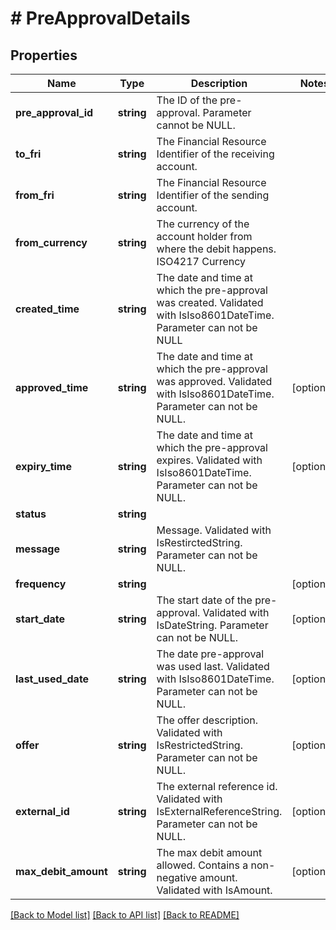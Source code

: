 # # PreApprovalDetails

## Properties

Name | Type | Description | Notes
------------ | ------------- | ------------- | -------------
**pre_approval_id** | **string** | The ID of the pre-approval. Parameter cannot be NULL. |
**to_fri** | **string** | The Financial Resource Identifier of the receiving account. |
**from_fri** | **string** | The Financial Resource Identifier of the sending account. |
**from_currency** | **string** | The currency of the account holder from where the debit happens. ISO4217 Currency |
**created_time** | **string** | The date and time at which the pre-approval was created. Validated with IsIso8601DateTime. Parameter can not be NULL |
**approved_time** | **string** | The date and time at which the pre-approval was approved. Validated with IsIso8601DateTime. Parameter can not be NULL. | [optional]
**expiry_time** | **string** | The date and time at which the pre-approval expires. Validated with IsIso8601DateTime. Parameter can not be NULL. | [optional]
**status** | **string** |  |
**message** | **string** | Message. Validated with IsRestirctedString. Parameter can not be NULL. |
**frequency** | **string** |  | [optional]
**start_date** | **string** | The start date of the pre-approval. Validated with IsDateString. Parameter can not be NULL. | [optional]
**last_used_date** | **string** | The date pre-approval was used last. Validated with IsIso8601DateTime. Parameter can not be NULL. | [optional]
**offer** | **string** | The offer description. Validated with IsRestrictedString. Parameter can not be NULL. | [optional]
**external_id** | **string** | The external reference id. Validated with IsExternalReferenceString. Parameter can not be NULL. | [optional]
**max_debit_amount** | **string** | The max debit amount allowed. Contains a non-negative amount. Validated with IsAmount. | [optional]

[[Back to Model list]](../../README.md#models) [[Back to API list]](../../README.md#endpoints) [[Back to README]](../../README.md)
